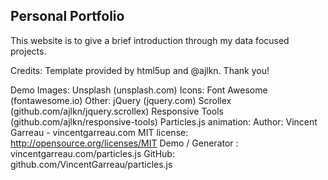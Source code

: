 ## Personal Portfolio


This website is to give a brief introduction through my data focused projects.



Credits: 
Template provided by html5up and @ajlkn. Thank you!

Demo Images:
		Unsplash (unsplash.com)
Icons:
		Font Awesome (fontawesome.io)
    Other:
		jQuery (jquery.com)
		Scrollex (github.com/ajlkn/jquery.scrollex)
		Responsive Tools (github.com/ajlkn/responsive-tools)
    Particles.js animation:
                           Author: Vincent Garreau - vincentgarreau.com
                           MIT license: http://opensource.org/licenses/MIT
                           Demo / Generator : vincentgarreau.com/particles.js
                           GitHub: github.com/VincentGarreau/particles.js

